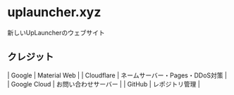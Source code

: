 # uplauncher.xyz
新しいUpLauncherのウェブサイト
## クレジット
| Google | Material Web |
| Cloudflare | ネームサーバー・Pages・DDoS対策 |
| Google Cloud | お問い合わせサーバー |
| GitHub | レポジトリ管理 |